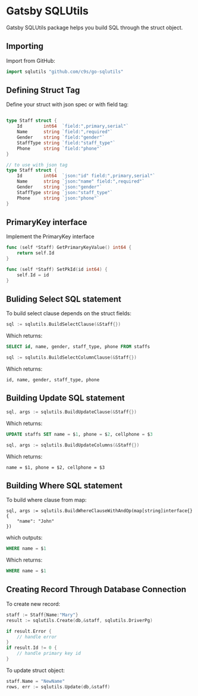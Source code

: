 Gatsby SQLUtils
=================

Gatsby SQLUtils package helps you build SQL through the struct object.

Importing
---------

Import from GitHub:

```go
import sqlutils "github.com/c9s/go-sqlutils"
```


Defining Struct Tag
-------------------

Define your struct with json spec or with field tag:

```go

type Staff struct {
	Id        int64  `field:",primary,serial"`
	Name      string `field:",required"`
	Gender    string `field:"gender"`
	StaffType string `field:"staff_type"`
	Phone     string `field:"phone"`
}

// to use with json tag
type Staff struct {
	Id        int64  `json:"id" field:",primary,serial"`
	Name      string `json:"name" field:",required"`
	Gender    string `json:"gender"`
	StaffType string `json:"staff_type"`
	Phone     string `json:"phone"`
}
```

PrimaryKey interface
--------------------

Implement the PrimaryKey interface

```go
func (self *Staff) GetPrimaryKeyValue() int64 {
    return self.Id
}

func (self *Staff) SetPkId(id int64) {
    self.Id = id
}
```



Buliding Select SQL statement
-----------------------------

To build select clause depends on the struct fields:

```go
sql := sqlutils.BuildSelectClause(&Staff{})
```

Which returns:

```sql
SELECT id, name, gender, staff_type, phone FROM staffs
```


```go
sql := sqlutils.BuildSelectColumnClause(&Staff{})
```

Which returns:

    id, name, gender, staff_type, phone


Building Update SQL statement
------------------------------

```go
sql, args := sqlutils.BuildUpdateClause(&Staff{})
```

Which returns:

```sql
UPDATE staffs SET name = $1, phone = $2, cellphone = $3
```

```go
sql, args := sqlutils.BuildUpdateColumns(&Staff{})
```

Which returns:

    name = $1, phone = $2, cellphone = $3

Building Where SQL statement
-----------------------------

To build where clause from map:

```
sql, args := sqlutils.BuildWhereClauseWithAndOp(map[string]interface{} {
    "name": "John"
})
```
which outputs:

```sql
WHERE name = $1
```

Which returns:

```sql
WHERE name = $1
```

Creating Record Through Database Connection
-------------------------------------------

To create new record:

```go
staff := Staff{Name:"Mary"}
result := sqlutils.Create(db,&staff, sqlutils.DriverPg)

if result.Error {
    // handle error
}
if result.Id != 0 {
    // handle primary key id
}
```

To update struct object:

```go
staff.Name = "NewName"
rows, err := sqlutils.Update(db,&staff)
```









